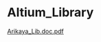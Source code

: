 # Altium_Library

[Arikaya_Lib.doc.pdf](https://github.com/Arikayaaa/Altium_Library/files/9033255/Arikaya_Lib.doc.pdf)
